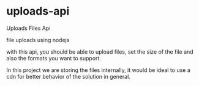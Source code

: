 # uploads-api
Uploads Files Api

file uploads using nodejs

with this api, you should be able to upload files, set the size of the file and also the formats you want to support.

In this project we are storing the files internally, 
it would be ideal to use a cdn for better behavior of the solution in general.

